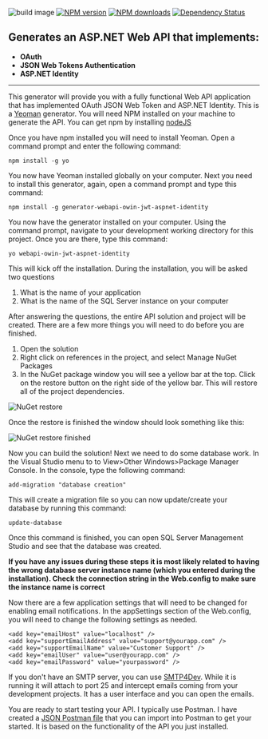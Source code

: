 

![build image](https://travis-ci.org/bizcasfri/generator-webapi-owin-jwt-aspnet-identity.svg?branch=master)
[![NPM version](http://img.shields.io/npm/v/generator-webapi-owin-jwt-aspnet-identity.svg?style=flat)](http://npmjs.org/generator-webapi-owin-jwt-aspnet-identity)
[![NPM downloads](http://img.shields.io/npm/dm/generator-webapi-owin-jwt-aspnet-identity.svg?style=flat)](http://npmjs.org/generator-webapi-owin-jwt-aspnet-identity)
[![Dependency Status](http://img.shields.io/david/bizcasfri/generator-webapi-owin-jwt-aspnet-identity.svg?style=flat)](https://david-dm.org/bizcasfri/generator-webapi-owin-jwt-aspnet-identity)

## Generates an ASP.NET Web API that implements: ##

- **OAuth** 
- **JSON Web Tokens Authentication** 
- **ASP.NET Identity**


----------


This generator will provide you with a fully functional Web API application that has implemented OAuth JSON Web Token and ASP.NET Identity.  This is a [Yeoman](http://yeoman.io/ "Yeoman") generator.  You will need NPM installed on your machine to generate the API. You can get npm by installing [nodeJS](https://nodejs.org/download/ "nodeJS")

Once you have npm installed you will need to install Yeoman. Open a command prompt and enter the following command:



    npm install -g yo
 

You now have Yeoman installed globally on your computer.  Next you need to install this generator, again, open a command prompt and type this command:

    npm install -g generator-webapi-owin-jwt-aspnet-identity

You now have the generator installed on your computer.  Using the command prompt, navigate to your development working directory for this project.  Once you are there, type this command:


    yo webapi-owin-jwt-aspnet-identity


This will kick off the installation.  During the installation, you will be asked two questions

1. What is the name of your application
2. What is the name of the SQL Server instance on your computer


After answering the questions, the entire API solution and project will be created.  There are a few more things you will need to do before you are finished.


1. Open the solution
2. Right click on references in the project, and select Manage NuGet Packages
3. In the NuGet package window you will see a yellow bar at the top.  Click on the restore button on the right side of the yellow bar.  This will restore all of the project dependencies.

![NuGet restore](https://raw.githubusercontent.com/bizcasfri/generator-webapi-owin-jwt-aspnet-identity/master/readmeimages/nugetrestore.png)

Once the restore is finished the window should look something like this:

![NuGet restore finished](https://raw.githubusercontent.com/bizcasfri/generator-webapi-owin-jwt-aspnet-identity/master/readmeimages/nugetrestorefinished.png)

Now you can build the solution!  Next we need to do some database work.  In the Visual Studio menu to to View>Other Windows>Package Manager Console.  In the console, type the following command:



    add-migration "database creation"

This will create a migration file so you can now update/create your database by running this command:


    update-database

Once this command is finished, you can open SQL Server Management Studio and see that the database was created.

**If you have any issues during these steps it is most likely related to having the wrong database server instance name (which you entered during the installation).  Check the connection string in the Web.config to make sure the instance name is correct**


Now there are a few application settings that will need to be changed for enabling email notifications.  In the appSettings section of the Web.config, you will need to change the following settings as needed.



    <add key="emailHost" value="localhost" />
    <add key="supportEmailAddress" value="support@yourapp.com" />
    <add key="supportEmailName" value="Customer Support" />
    <add key="emailUser" value="user@yourapp.com" />
    <add key="emailPassword" value="yourpassword" />


If you don't have an SMTP server, you can use [SMTP4Dev](https://smtp4dev.codeplex.com/ "SMTP4Dev").  While it is running it will attach to port 25 and intercept emails coming from your development projects.  It has a user interface and you can open the emails.


You are ready to start testing your API.  I typically use Postman.  I have created a [JSON Postman file](https://github.com/bizcasfri/generator-webapi-owin-jwt-aspnet-identity/blob/master/postmanapitests.json "JSON Postman file") that you can import into Postman to get your started.  It is based on the functionality of the API you just installed.




